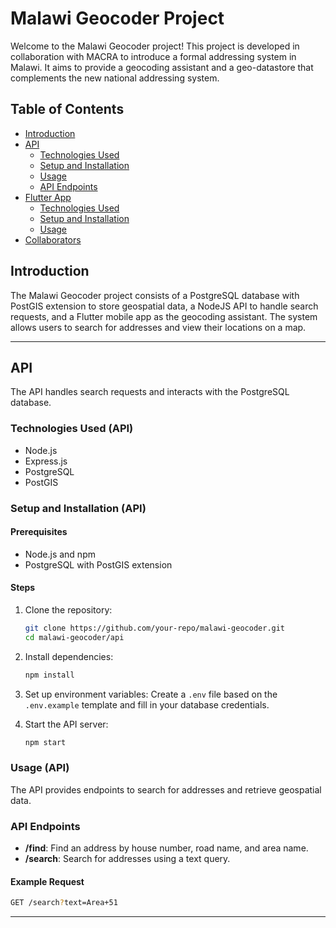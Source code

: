 # Malawi Geocoder Project

Welcome to the Malawi Geocoder project! This project is developed in collaboration with MACRA to introduce a formal addressing system in Malawi. It aims to provide a geocoding assistant and a geo-datastore that complements the new national addressing system.

## Table of Contents

- [Introduction](#introduction)
- [API](#api)
    - [Technologies Used](#technologies-used-api)
    - [Setup and Installation](#setup-and-installation-api)
    - [Usage](#usage-api)
    - [API Endpoints](#api-endpoints)
- [Flutter App](#flutter-app)
    - [Technologies Used](#technologies-used-flutter)
    - [Setup and Installation](#setup-and-installation-flutter)
    - [Usage](#usage-flutter)
- [Collaborators](#collaborators)

## Introduction

The Malawi Geocoder project consists of a PostgreSQL database with PostGIS extension to store geospatial data, a NodeJS API to handle search requests, and a Flutter mobile app as the geocoding assistant. The system allows users to search for addresses and view their locations on a map.

---

## API

The API handles search requests and interacts with the PostgreSQL database.

### Technologies Used (API)

- Node.js
- Express.js
- PostgreSQL
- PostGIS

### Setup and Installation (API)

#### Prerequisites

- Node.js and npm
- PostgreSQL with PostGIS extension

#### Steps

1. Clone the repository:
   ```bash
   git clone https://github.com/your-repo/malawi-geocoder.git
   cd malawi-geocoder/api
   ```

2. Install dependencies:
   ```bash
   npm install
   ```

3. Set up environment variables:
   Create a `.env` file based on the `.env.example` template and fill in your database credentials.

4. Start the API server:
   ```bash
   npm start
   ```

### Usage (API)

The API provides endpoints to search for addresses and retrieve geospatial data.

### API Endpoints

- **/find**: Find an address by house number, road name, and area name.
- **/search**: Search for addresses using a text query.

#### Example Request
```bash
GET /search?text=Area+51
```

---

